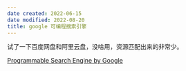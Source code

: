 ```yaml
---
date created: 2022-06-15
date modified: 2022-08-20
title: google 可编程搜索引擎
---
```


试了一下百度网盘和阿里云盘，没啥用，资源匹配出来的非常少。

[Programmable Search Engine by Google](https://cse.google.com/cse/)
